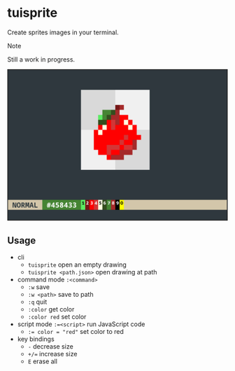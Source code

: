 # tuisprite

Create sprites images in your terminal.

> [!NOTE]
> Still a work in progress.

![screenshot](./assets/screenshot.png)

## Usage

- cli
  - `tuisprite` open an empty drawing
  - `tuisprite <path.json>` open drawing at path
- command mode `:<command>`
  - `:w` save
  - `:w <path>` save to path
  - `:q` quit
  - `:color` get color
  - `:color red` set color
- script mode `:=<script>` run JavaScript code
  - `:= color = "red"` set color to red
- key bindings
  - `-` decrease size
  - `+/=` increase size
  - `E` erase all
